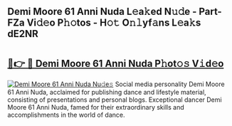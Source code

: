 ## Demi Moore 61 Anni Nuda L𝚎a𝚔ed N𝚞𝚍e - Part-FZa Vi𝚍𝚎o P𝚑𝚘tos - H𝚘𝚝 O𝚗𝚕yf𝚊ns L𝚎a𝚔s dE2NR

# <h2><a href="http://kf5tbl9.oniu.top/?m=Demi+Moore+61+Anni+Nuda">🔗👉 🔴 Demi Moore 61 Anni Nuda P𝚑ot𝚘𝚜 V𝚒d𝚎o</a></h2>

[![Demi Moore 61 Anni Nuda Nu𝚍e𝚜](https://i.imgur.com/0qMVB7G.gif)](http://kf5tbl9.oniu.top/?m=Demi+Moore+61+Anni+Nuda)
Social media personality Demi Moore 61 Anni Nuda, acclaimed for publishing dance and lifestyle material, consisting of presentations and personal blogs. Exceptional dancer Demi Moore 61 Anni Nuda, famed for their extraordinary skills and accomplishments in the world of dance.  
